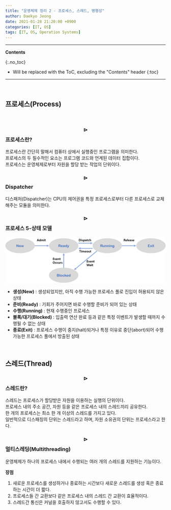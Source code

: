 ```yaml
---
title: "운영체제 정리 2 - 프로세스, 스레드, 병행성"
author: Daekyo Jeong
date: 2021-01-28 21:20:00 +0900
categories: [IT, OS]
tags: [IT, OS, Operation Systems]
---
```


---
**Contents**

{:.no_toc}

* Will be replaced with the ToC, excluding the "Contents" header
{:toc}
---

<br/>

## **프로세스(Process)**     

<br/>


### **$$\rhd$$프로세스란?**   

프로세스란 간단히 말해서 컴퓨터 상에서 실행중인 프로그램을 의미한다.  
프로세스의 두 필수적인 요소는 프로그램 코드와 언계된 데이터 집합이다.  
프로세스는 운영체제로부터 자원을 할당 받는 작업의 단위이다.  

### **$$\rhd$$Dispatcher**  

디스패처(Dispatcher)는 CPU의 제어권을 특정 프로세스로부터 다른 프로세스로 교체해주는 모듈을 의미한다.  


### **$$\rhd$$프로세스 5-상태 모델**  

![Terms](/assets/img/sample/OS2_1.png)  

- **생성(New)** : 생성되었지만, 아직 수행 가능한 프로세스 풀로 진입이 허용되지 않은 상태  
- **준비(Ready)** : 기회가 주어지면 바로 수행할 준비가 되어 있는 상태  
- **수행(Running)** : 현재 수행중인 프로세스  
- **블록/대기(Blocked)** : 입출력 연산 완료 등과 같은 특정 이벤트가 발생할 때까지 수행될 수 없는 상태  
- **종료(Exit)** : 프로세스 수행이 중지(halt)되거나 특정 이유로 중단(abort)되어 수행가능한 프로세스 풀에서 방출된 상태  

<br/>

## **스레드(Thread)**     

### **$$\rhd$$스레드란?**   

스레드는 프로세스가 할당받은 자원을 이용하는 실행의 단위이다.  
프로세스 내의 주소 공간, 자원 등을 같은 프로세스 내의 스레드끼리 공유한다.  
한 개의 프로세스는 최소 한 개 이상의 스레드를 가지고 있다.  
일반적으로 디스패칭의 단위는 스레드라고 하며, 자원 소유권의 단위는 프로세스라고 한다.  

### **$$\rhd$$멀티스레딩(Multithreading)**  

운영체제가 하나의 프로세스 내에서 수행되는 여러 개의 스레드를 지원하는 기능이다.  

**장점**

1. 새로운 프로세스를 생성하거나 종료하는 시간보다 새로운 스레드를 생성 혹은 종료하는 시간이 더 짧다.  
2. 프로세스들 간 교환보다 같은 프로세스 내의 스레드 간 교환이 효율적이다.  
3. 스레드간 통신은 커널을 호출하지 않고서도 수행할 수 있다.  





<br/>
